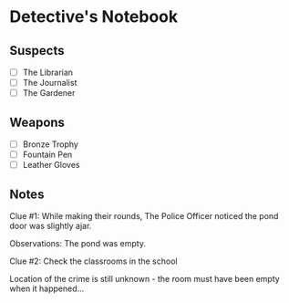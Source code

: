 # Detective's Notebook

## Suspects
- [ ] The Librarian
- [ ] The Journalist
- [ ] The Gardener

## Weapons
- [ ] Bronze Trophy
- [ ] Fountain Pen
- [ ] Leather Gloves

## Notes
Clue #1:
While making their rounds, The Police Officer noticed the pond door was slightly ajar.

Observations:
The pond was empty.

Clue #2:
Check the classrooms in the school

Location of the crime is still unknown - the room must have been empty when it happened...
